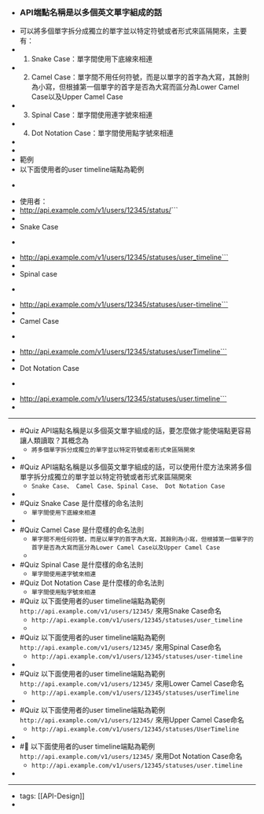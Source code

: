 - ### API端點名稱是以多個英文單字組成的話
- 可以將多個單字拆分成獨立的單字並以特定符號或者形式來區隔開來，主要有：
- 1. Snake Case：單字間使用下底線來相連
- 2. Camel Case：單字間不用任何符號，而是以單字的首字為大寫，其餘則為小寫，但根據第一個單字的首字是否為大寫而區分為Lower Camel Case以及Upper Camel Case
- 3. Spinal Case：單字間使用連字號來相連
- 4. Dot Notation Case：單字間使用點字號來相連
- 
- 
- 範例
- 以下面使用者的user timeline端點為範例
- ```javascript
- 使用者：
- http://api.example.com/v1/users/12345/status/<timeline>```
- 
- Snake Case
- ```javascript
- http://api.example.com/v1/users/12345/statuses/user_timeline```
- 
- Spinal case
- ```javascript
- http://api.example.com/v1/users/12345/statuses/user-timeline```
- 
- Camel Case
- ```javascript
- http://api.example.com/v1/users/12345/statuses/userTimeline```
- 
- Dot Notation Case
- ```javascript
- http://api.example.com/v1/users/12345/statuses/user.timeline```
- 
- ---
- #Quiz API端點名稱是以多個英文單字組成的話，要怎麼做才能使端點更容易讓人類讀取？其概念為
    -  `將多個單字拆分成獨立的單字並以特定符號或者形式來區隔開來`
- 
- #Quiz API端點名稱是以多個英文單字組成的話，可以使用什麼方法來將多個單字拆分成獨立的單字並以特定符號或者形式來區隔開來 
    - `Snake Case、 Camel Case、Spinal Case、 Dot Notation Case`
- 
- #Quiz Snake Case 是什麼樣的命名法則 
    - `單字間使用下底線來相連`
- 
- #Quiz Camel Case 是什麼樣的命名法則 
    - `單字間不用任何符號，而是以單字的首字為大寫，其餘則為小寫，但根據第一個單字的首字是否為大寫而區分為Lower Camel Case以及Upper Camel Case`
    - 
- #Quiz Spinal Case 是什麼樣的命名法則 
    - `單字間使用連字號來相連`
- #Quiz Dot Notation Case 是什麼樣的命名法則 
    - `單字間使用點字號來相連`
- #Quiz 以下面使用者的user timeline端點為範例 `http://api.example.com/v1/users/12345/`  來用Snake Case命名
    -  `http://api.example.com/v1/users/12345/statuses/user_timeline`
    - 
- #Quiz 以下面使用者的user timeline端點為範例 `http://api.example.com/v1/users/12345/`  來用Spinal Case命名
    -  `http://api.example.com/v1/users/12345/statuses/user-timeline`
- 
- #Quiz 以下面使用者的user timeline端點為範例 `http://api.example.com/v1/users/12345/`  來用Lower Camel Case命名
    -  `http://api.example.com/v1/users/12345/statuses/userTimeline`
- 
- #Quiz 以下面使用者的user timeline端點為範例 `http://api.example.com/v1/users/12345/`  來用Upper Camel Case命名
    -  `http://api.example.com/v1/users/12345/statuses/UserTimeline`
- 
- #🧠 以下面使用者的user timeline端點為範例 `http://api.example.com/v1/users/12345/`  來用Dot Notation Case命名
    -  `http://api.example.com/v1/users/12345/statuses/user.timeline`
- 
- ---
- tags: [[API-Design]]
- 
